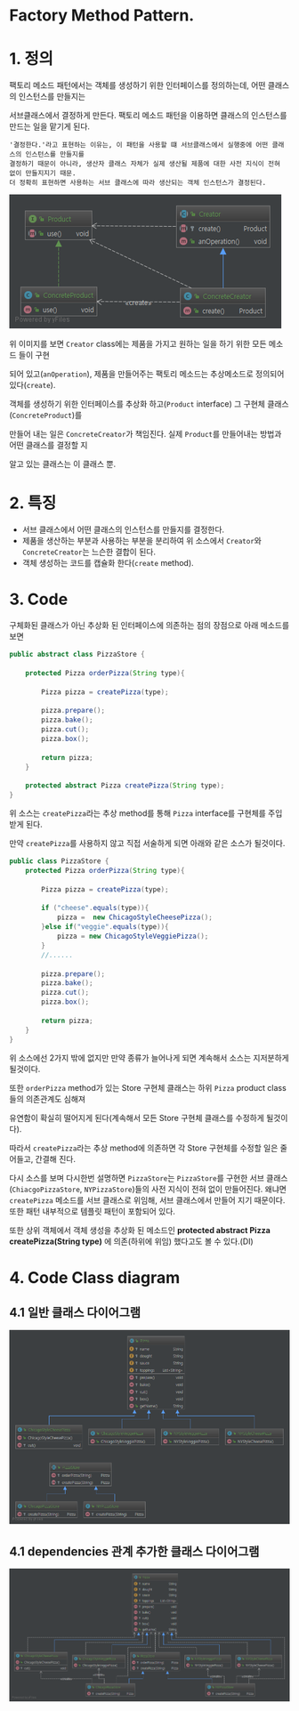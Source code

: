 ﻿# Factory Method Pattern.

# 1. 정의
팩토리 메소드 패턴에서는 객체를 생성하기 위한 인터페이스를 정의하는데, 어떤 클래스의 인스턴스를 만들지는

서브클래스에서 결정하게 만든다. 팩토리 메소드 패턴을 이용하면 클래스의 인스턴스를 만드는 일을 맡기게 된다.

    '결정한다.'라고 표현하는 이유는, 이 패턴을 사용할 떄 서브클래스에서 실행중에 어떤 클래스의 인스턴스를 만들지를
    결정하기 때문이 아니라, 생산자 클래스 자체가 실제 생산될 제품에 대한 사전 지식이 전혀 없이 만들지지기 때문.
    더 정확히 표현하면 사용하는 서브 클래스에 따라 생산되는 객체 인스턴스가 결정된다.

![ClassDiagram](./base/base.png)

위 이미지를 보면 `Creator` class에는 제품을 가지고 원하는 일을 하기 위한 모든 메소드 들이 구현

되어 있고(`anOperation`), 제품을 만들어주는 팩토리 메소드는 추상메소드로 정의되어 있다(`create`).

객체를 생성하기 위한 인터페이스를 추상화 하고(`Product` interface) 그 구현체 클래스(`ConcreteProduct`)를

만들어 내는 일은 `ConcreteCreator`가 책임진다. 실제 `Product`를 만들어내는 방법과 어떤 클래스를 결정할 지

알고 있는 클래스는 이 클래스 뿐.


# 2. 특징

* 서브 클래스에서 어떤 클래스의 인스턴스를 만들지를 결정한다.
* 제품을 생산하는 부분과 사용하는 부분을 분리하여 위 소스에서 `Creator`와 `ConcreteCreator`는 느슨한 결합이 된다.
* 객체 생성하는 코드를 캡슐화 한다(`create` method).

# 3. Code

구체화된 클래스가 아닌 추상화 된 인터페이스에 의존하는 점의 장점으로 아래 메소드를 보면
```java
public abstract class PizzaStore {

    protected Pizza orderPizza(String type){

        Pizza pizza = createPizza(type);

        pizza.prepare();
        pizza.bake();
        pizza.cut();
        pizza.box();

        return pizza;
    }

    protected abstract Pizza createPizza(String type);
}

```
위 소스는 `createPizza`라는 추상 method를 통해 `Pizza` interface를 구현체를 주입 받게 된다.

만약 `createPizza`를 사용하지 않고 직접 서술하게 되면 아래와 같은 소스가 될것이다.

```java
public class PizzaStore {
    protected Pizza orderPizza(String type){
    
        Pizza pizza = createPizza(type);
        
        if ("cheese".equals(type)){
            pizza =  new ChicagoStyleCheesePizza();
        }else if("veggie".equals(type)){
            pizza = new ChicagoStyleVeggiePizza();
        }
        //......
        
        pizza.prepare();
        pizza.bake();
        pizza.cut();
        pizza.box();
    
        return pizza;
    }
}
```

위 소스에선 2가지 밖에 없지만 만약 종류가 늘어나게 되면 계속해서 소스는 지저분하게 될것이다.

또한 `orderPizza` method가 있는 Store 구현체 클래스는 하위 `Pizza` product class 들의 의존관계도 심해져

유연함이 확실히 떨어지게 된다(계속해서 모든 Store 구현체 클래스를 수정하게 될것이다).

따라서 `createPizza`라는 추상 method에 의존하면 각 Store 구현체를 수정할 일은 줄어들고, 간결해 진다.


다시 소스를 보며 다시한번 설명하면 `PizzaStore`는 `PizzaStore`를 구현한 서브 클래스(`ChiacgoPizzaStore`, `NYPizzaStore`)들의 사전 지식이 전혀 없이 만들어진다. 왜냐면 `createPizza` 메소드를 서브 클래스로 위임해, 서브 클래스에서 만들어 지기 때문이다. 또한 패턴 내부적으로 템플릿 패턴이 포함되어 있다.

또한 상위 객체에서 객체 생성을 추상화 된 메소드인 **protected abstract Pizza createPizza(String type)** 에 의존(하위에 위임) 했다고도 볼 수 있다.(DI)

# 4. Code Class diagram

## 4.1 일반 클래스 다이어그램
![ClassDiagram](./pizza/ClassDiagram.png)

## 4.1 dependencies 관계 추가한 클래스 다이어그램
![ClassDiagram](./pizza/ClassDiagramWithDependencies.png)